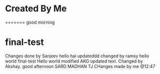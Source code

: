 Created By Me
=======
=======
good morning
# final-test
Changes done by Sanjeev
 hello hai
updateddd
changed by ramsy
hello world
final-test
Hello world
modified
AKG
updated text.
Changed by Akshay.
good afternoon SARD
MADHAN TJ
CHanges made by me @12:47
